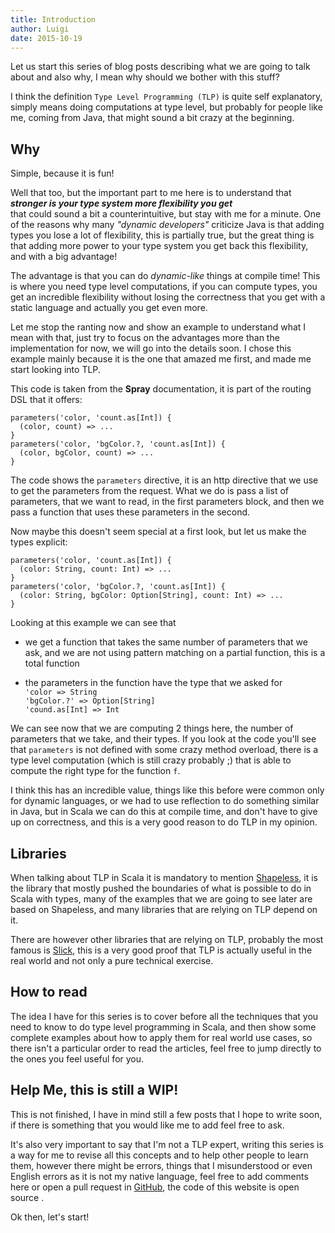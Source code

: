 ```yaml
---
title: Introduction
author: Luigi
date: 2015-10-19 
---
```


Let us start this series of blog posts describing what we are
going to talk about and also why, I mean why should we bother with 
this stuff? 

I think the definition `Type Level Programming (TLP)` is quite self explanatory,
simply means doing computations at type level, but probably for people like me, coming from Java, that might sound a bit crazy at the beginning.

<!--
First thing, I'd suggest to Java developers to try to forget what
you know about types, and accept the idea that in Scala you can do much more than you used to in Java. 
-->

## Why

Simple, because it is fun!

Well that too, but the important part to me here is to understand that   
_**stronger is your type system more flexibility you get**_    
that could sound a bit a counterintuitive, but stay with me for a minute.
One of the reasons why many *"dynamic developers"* criticize Java 
is that adding types you lose a lot of flexibility, this is partially true,
but the great thing is that adding more power to your type system
you get back this flexibility, and with a big advantage!

The advantage is that you can do *dynamic-like* things at compile time!
This is where you need type level computations, if you can
compute types, you get an incredible flexibility without losing
the correctness that you get with a static language and actually you get even more.

Let me stop the ranting now and show an example to understand what 
I mean with that, just try to focus on the advantages more than
the implementation for now, we will go into the details soon. 
I chose this example mainly because it is the one that amazed 
me first, and made me start looking into TLP.

This code is taken from the **Spray** documentation, it is part of the 
routing DSL that it offers:

```
parameters('color, 'count.as[Int]) { 
  (color, count) => ... 
}
parameters('color, 'bgColor.?, 'count.as[Int]) { 
  (color, bgColor, count) => ... 
}
```

The code shows the `parameters` directive, it is an http directive that we use
to get the parameters from the request. 
What we do is pass a list of parameters, that we want to read, in the first parameters block,
and then we pass a function that uses these parameters in the second.

Now maybe this doesn't seem special at a first look, 
but let us make the types explicit: 

```
parameters('color, 'count.as[Int]) { 
  (color: String, count: Int) => ... 
}
parameters('color, 'bgColor.?, 'count.as[Int]) { 
  (color: String, bgColor: Option[String], count: Int) => ... 
}
```

Looking at this example we can see that 

- we get a function that takes 
  the same number of parameters that we ask, and we are not using pattern
  matching on a partial function, this is a total function  

- the parameters in the function have the type that we asked for  
  `'color => String`  
  `'bgColor.?' => Option[String]`  
  `'cound.as[Int] => Int`  

We can see now that we are computing 2 things here, the number 
of parameters that we take, and their types.
If you look at the code you'll see that `parameters` is not defined
with some crazy method overload, there is a type level computation 
(which is still crazy probably ;)
that is able to compute the right type for the function `f`.

I think this has an incredible value, things like this before 
were common only for dynamic languages, or we had to use reflection 
to do something similar in Java, but in Scala we can do this 
at compile time, and don't have to give up on correctness,
and this is a very good reason to do TLP in my opinion.

## Libraries

When talking about TLP in Scala it is mandatory to mention [Shapeless](https://github.com/milessabin/shapeless), it is the library that mostly pushed the boundaries of what is possible to do in Scala with types, many of the examples that we are going to see later are based on Shapeless, and many libraries that are relying on TLP depend on it.

There are however other libraries that are relying on TLP, 
probably the most famous is [Slick](http://slick.typesafe.com/), 
this is a very good proof that TLP is actually useful in the real
world and not only a pure technical exercise.

## How to read

The idea I have for this series is to cover before all the techniques 
that you need to know to do type level programming in Scala,
and then show some complete examples about how to apply them 
for real world use cases, so there isn't a particular order to
read the articles, feel free to jump directly to the ones
you feel useful for you.

## Help Me, this is still a WIP!

This is not finished, I have in mind still a few posts that I hope
to write soon, if there is something that you would like me to add
feel free to ask.

It's also very important to say that I'm not a TLP expert, 
writing this series is a way for me to 
revise all this concepts and to help other people to learn them,
however there might be errors, things that I misunderstood 
or even English errors as it is not my native language, 
feel free to add comments here or open a pull request in [GitHub](https://github.com/gigiigig/blog), the code of this website is open source .

Ok then, let's start!

